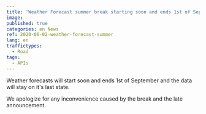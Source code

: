 ```yaml
---
title: 'Weather Forecast summer break starting soon and ends 1st of September 2020'
image:
published: true
categories: en News
ref: 2020-06-02-weather-forecast-summer
lang: en
traffictypes:
  - Road
tags:
  - APIs
---
```


Weather forecasts will start soon and ends 1st of September and the data will
stay on it's last state.

We apologize for any inconvenience caused by the break and the late
announcement.
